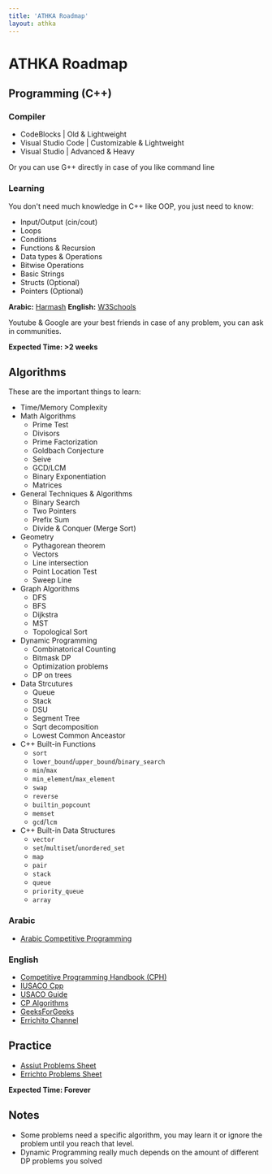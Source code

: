 ```yaml
---
title: 'ATHKA Roadmap'
layout: athka
---
```

# ATHKA Roadmap
## Programming (C++)
### Compiler
- CodeBlocks | Old & Lightweight
- Visual Studio Code | Customizable & Lightweight
- Visual Studio | Advanced & Heavy

Or you can use G++ directly in case of you like command line

### Learning
You don't need much knowledge in C++ like OOP, you just need to know:
- Input/Output (cin/cout)
- Loops
- Conditions
- Functions & Recursion
- Data types & Operations
- Bitwise Operations
- Basic Strings
- Structs (Optional)
- Pointers (Optional)

**Arabic:** [Harmash](https://harmash.com/tutorials/cplusplus/overview)
**English:** [W3Schools](https://www.w3schools.com/cpp/)

Youtube & Google are your best friends in case of any problem, you can ask in communities.

**Expected Time: >2 weeks**

## Algorithms
These are the important things to learn:
- Time/Memory Complexity
- Math Algorithms
  - Prime Test
  - Divisors
  - Prime Factorization
  - Goldbach Conjecture
  - Seive
  - GCD/LCM
  - Binary Exponentiation
  - Matrices
- General Techniques & Algorithms
  - Binary Search
  - Two Pointers
  - Prefix Sum
  - Divide & Conquer (Merge Sort)
- Geometry
  - Pythagorean theorem
  - Vectors
  - Line intersection
  - Point Location Test
  - Sweep Line
- Graph Algorithms
  - DFS
  - BFS
  - Dijkstra
  - MST
  - Topological Sort
- Dynamic Programming
  - Combinatorical Counting
  - Bitmask DP
  - Optimization problems
  - DP on trees
- Data Strcutures
  - Queue
  - Stack
  - DSU
  - Segment Tree
  - Sqrt decomposition
  - Lowest Common Anceastor
- C++ Built-in Functions
  - `sort`
  - `lower_bound`/`upper_bound`/`binary_search`
  - `min`/`max`
  - `min_element`/`max_element`
  - `swap`
  - `reverse`
  - `builtin_popcount`
  - `memset`
  - `gcd`/`lcm`
- C++ Built-in Data Structures
  - `vector`
  - `set`/`multiset`/`unordered_set`
  - `map`
  - `pair`
  - `stack`
  - `queue`
  - `priority_queue`
  - `array`

### Arabic
- [Arabic Competitive Programming](https://www.youtube.com/@ArabicCompetitiveProgramming) 
<!-- - Arabian CP Blog -->

### English
- [Competitive Programming Handbook (CPH)](https://cses.fi/book/book.pdf)
- [IUSACO Cpp](https://darrenyao.com/usacobook/cpp.pdf)
- [USACO Guide](https://usaco.guide/)
- [CP Algorithms](https://cp-algorithms.com/)
- [GeeksForGeeks](https://www.geeksforgeeks.org/competitive-programming-a-complete-guide/)
- [Errichito Channel](https://www.youtube.com/c/Errichto)


## Practice
- [Assiut Problems Sheet](https://codeforces.com/group/MWSDmqGsZm/contests)
- [Errichto Problems Sheet](https://codeforces.com/group/yg7WhsFsAp/contests)

**Expected Time: Forever**

## Notes
- Some problems need a specific algorithm, you may learn it or ignore the problem until you reach that level.
- Dynamic Programming really much depends on the amount of different DP problems you solved

